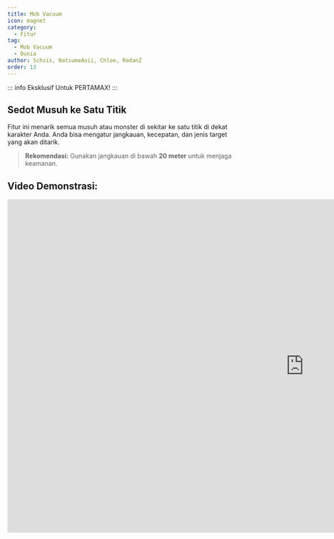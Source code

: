 ```yaml
---
title: Mob Vacuum
icon: magnet
category:
  - Fitur
tag:
  - Mob Vacuum
  - Dunia
author: Schvis, NatsumeAoii, Chloe, RodanZ
order: 13
---
```

::: info Eksklusif Untuk PERTAMAX!
:::
## Sedot Musuh ke Satu Titik

Fitur ini menarik semua musuh atau monster di sekitar ke satu titik di dekat karakter Anda. Anda bisa mengatur jangkauan, kecepatan, dan jenis target yang akan ditarik.

> **Rekomendasi:** Gunakan jangkauan di bawah **20 meter** untuk menjaga keamanan.

## Video Demonstrasi:

<div class="iframe-container"><iframe width="1328" height="747" src="https://www.youtube.com/embed/KNzVgG_V10I?list=PL5eI1Tb64p56g27qfYk7VuFTz4FK6YrKa" title="Korepi - Mob Vacuum" frameborder="0" allow="accelerometer; autoplay; clipboard-write; encrypted-media; gyroscope; picture-in-picture; web-share" referrerpolicy="strict-origin-when-cross-origin" allowfullscreen></iframe></div>
